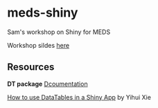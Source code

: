 # meds-shiny
Sam's workshop on Shiny for MEDS 

Workshop sildes [here](https://ucsb-meds.github.io/shiny-workshop/#1)

## Resources

**DT package**
[Dcoumentation](https://rstudio.github.io/DT/)


[How to use DataTables in a Shiny App](https://shiny.rstudio.com/articles/datatables.html) by Yihui Xie

